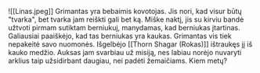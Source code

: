 ![[Linas.jpeg]]
Grimantas yra bebaimis kovotojas. Jis nori, kad visur būtų "tvarka", bet tvarka jam reiškti gali bet ką. Miške naktį, jis su kirviu bandė užtvoti pirmam sutiktam berniukuj, manydamas, kad berniukas įtartinas. Galiausiai paaiškėjo, kad tas berniukas yra kaukas. Grimantas vis tiek nepakeitė savo nuomonės. Išgelbėjo [[Thorn Shagar (Rokas)]] ištraukęs jį iš kauko medžio. Auksas jam svarbiau už misiją, nes labiau norėjo nuvaryti arklius taip užsidirbant daugiau, nei padėti žemaičiams. Kiem metų?